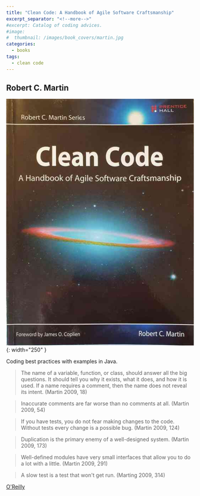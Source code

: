 ```yaml
---
title: "Clean Code: A Handbook of Agile Software Craftsmanship"
excerpt_separator: "<!--more-->"
#excerpt: Catalog of coding advices.
#image:
#  thumbnail: /images/book_covers/martin.jpg
categories:
  - books
tags:
  - clean code
---
```



## Robert C. Martin



![alt text](/images/book_covers/martin.jpg "Title"){: width="250" }

<!--more-->


Coding best practices with examples in Java.

> The name of a variable, function, or class, should answer all the big questions.
> It should tell you why it exists, what it does, and how it is used. 
> If a name requires a comment, then the name does not reveal its intent. (Martin 2009, 18)

> Inaccurate comments are far worse than no comments at all. (Martin 2009, 54)

> If you have tests, you do not fear making changes to the code.
> Without tests every change is a possible bug. (Martin 2009, 124)

> Duplication is the primary enemy of a well-designed system. (Martin 2009, 173)

> Well-defined modules have very small interfaces that allow you to do a lot with a little. (Martin 2009, 291)

> A slow test is a test that won't get run. (Marting 2009, 314)

[O'Reilly](https://www.oreilly.com/library/view/clean-code-a/9780136083238/)





